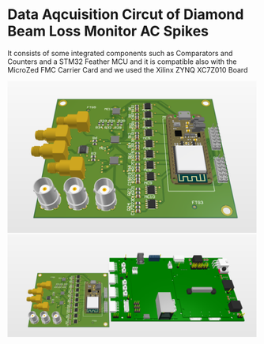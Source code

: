# Data Aqcuisition Circut of Diamond Beam Loss Monitor AC Spikes

It consists of some integrated components such as Comparators and Counters and a STM32 Feather MCU and it is compatible also with the MicroZed FMC Carrier Card and we used the Xilinx ZYNQ XC7Z010 Board

![photo](Screenshot_5.png)
![photo](Screenshot_6.png)
